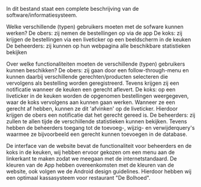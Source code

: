 In dit bestand staat een complete beschrijving van de software/informatiesysteem.

Welke verschillende (typen) gebruikers moeten met de sofware kunnen werken?
De obers: zij nemen de bestellingen op via de app
De koks: zij krijgen de bestellingen via een liveticker op een beeldscherm in de keuken
De beheerders: zij kunnen op hun webpagina alle beschikbare statistieken bekijken

Over welke functionaliteiten moeten de verschillende (typen) gebruikers kunnen beschikken?
De obers: zij gaan door een follow-through-menu en kunnen daarbij verschillende gerechten/producten
selecteren die vervolgens als bestelling worden geregistreerd. Tevens krijgen zij een notificatie
wanneer de keuken een gerecht aflevert.
De koks: op een liveticker in de keuken worden de opgenomen bestellingen weergegeven, waar de koks
vervolgens aan kunnen gaan werken. Wanneer ze een gerecht af hebben, kunnen ze dit 'afvinken' op 
de liveticker. Hierdoor krijgen de obers een notificatie dat het gerecht gereed is.
De beheerders: zij zullen te allen tijde de verschillende statistieken kunnen bekijken. Tevens hebben
de beheerders toegang tot de toevoeg-, wijzig- en verwijderquery's waarmee ze bijvoorbeeld een gerecht
kunnen toevoegen in de database.

De interface van de website bevat de functionaliteit voor beheerders en de koks in de keuken, wij hebben ervoor gekozen
om een menu aan de linkerkant te maken zodat we meegaan met de internetstandaard. De kleuren van de App hebben overeenkomsten
met de kleuren van de website, ook volgen we de Android design guidelines. Hierdoor hebben wij een optimaal kassasysteem
voor restaurant "De Bolhoed". 
